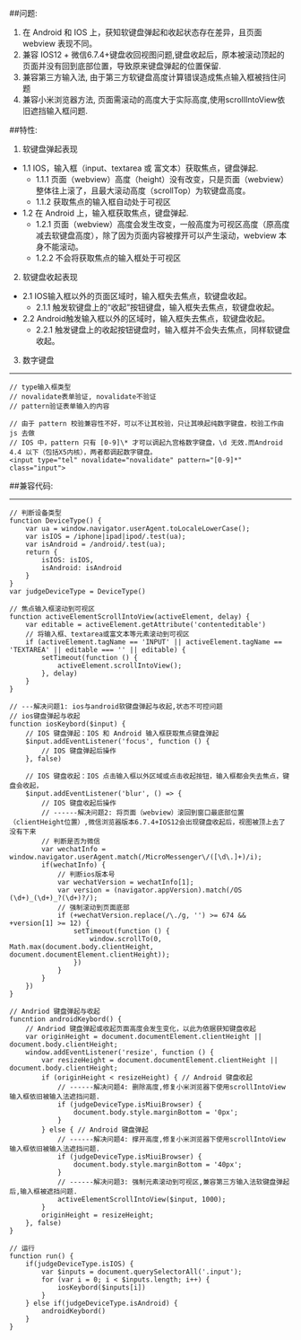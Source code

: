 ##问题:
1. 在 Android 和 IOS 上，获知软键盘弹起和收起状态存在差异，且页面 webview 表现不同。
2. 兼容 IOS12 + 微信6.7.4+键盘收回视图问题,键盘收起后，原本被滚动顶起的页面并没有回到底部位置，导致原来键盘弹起的位置保留.
3. 兼容第三方输入法, 由于第三方软键盘高度计算错误造成焦点输入框被挡住问题
4. 兼容小米浏览器方法, 页面需滚动的高度大于实际高度,使用scrollIntoView依旧遮挡输入框问题.

##特性:
1. 软键盘弹起表现 
* 1.1 IOS，输入框（input、textarea 或 富文本）获取焦点，键盘弹起.
  * 1.1.1 页面（webview）高度（height）没有改变，只是页面（webview）整体往上滚了，且最大滚动高度（scrollTop）为软键盘高度。
  * 1.1.2 获取焦点的输入框自动处于可视区
* 1.2 在 Android 上，输入框获取焦点，键盘弹起.
  * 1.2.1 页面（webview）高度会发生改变，一般高度为可视区高度（原高度减去软键盘高度），除了因为页面内容被撑开可以产生滚动，webview 本身不能滚动。
  * 1.2.2 不会将获取焦点的输入框处于可视区
2. 软键盘收起表现
* 2.1 IOS输入框以外的页面区域时，输入框失去焦点，软键盘收起。
  * 2.1.1 触发软键盘上的“收起”按钮键盘，输入框失去焦点，软键盘收起。
* 2.2 Android触发输入框以外的区域时，输入框失去焦点，软键盘收起。
  * 2.2.1 触发键盘上的收起按钮键盘时，输入框并不会失去焦点，同样软键盘收起。
3. 数字键盘
---
    // type输入框类型
    // novalidate表单验证, novalidate不验证
    // pattern验证表单输入的内容

    // 由于 pattern 校验兼容性不好，可以不让其校验，只让其唤起纯数字键盘，校验工作由 js 去做
    // IOS 中，pattern 只有 [0-9]\* 才可以调起九宫格数字键盘，\d 无效.而Android 4.4 以下（包括X5内核），两者都调起数字键盘。
    <input type="tel" novalidate="novalidate" pattern="[0-9]*" class="input">

##兼容代码:

---
    // 判断设备类型
    function DeviceType() {
        var ua = window.navigator.userAgent.toLocaleLowerCase();
        var isIOS = /iphone|ipad|ipod/.test(ua);
        var isAndroid = /android/.test(ua);
        return {
            isIOS: isIOS,
            isAndroid: isAndroid
        }
    }
    var judgeDeviceType = DeviceType()

    // 焦点输入框滚动到可视区
    function activeElementScrollIntoView(activeElement, delay) {
        var editable = activeElement.getAttribute('contenteditable')
        // 将输入框、textarea或富文本等元素滚动到可视区
        if (activeElement.tagName == 'INPUT' || activeElement.tagName == 'TEXTAREA' || editable === '' || editable) {
            setTimeout(function () {
                activeElement.scrollIntoView();
            }, delay)
        }
    }

    // ---解决问题1: ios与android软键盘弹起与收起,状态不可控问题
    // ios键盘弹起与收起
    function iosKeybord($input) {
        // IOS 键盘弹起：IOS 和 Android 输入框获取焦点键盘弹起
        $input.addEventListener('focus', function () {
            // IOS 键盘弹起后操作
        }, false)

        // IOS 键盘收起：IOS 点击输入框以外区域或点击收起按钮，输入框都会失去焦点，键盘会收起，
        $input.addEventListener('blur', () => {
            // IOS 键盘收起后操作
            // ------解决问题2: 将页面（webview）滚回到窗口最底部位置（clientHeight位置）,微信浏览器版本6.7.4+IOS12会出现键盘收起后，视图被顶上去了没有下来
            // 判断是否为微信
            var wechatInfo = window.navigator.userAgent.match(/MicroMessenger\/([\d\.]+)/i);
            if(wechatInfo) {
                // 判断ios版本号
                var wechatVersion = wechatInfo[1];
                var version = (navigator.appVersion).match(/OS (\d+)_(\d+)_?(\d+)?/);
                // 强制滚动到页面底部
                if (+wechatVersion.replace(/\./g, '') >= 674 && +version[1] >= 12) {
                    setTimeout(function () {
                        window.scrollTo(0, Math.max(document.body.clientHeight, document.documentElement.clientHeight));
                    })
                }
            }
        })
    }

    // Andriod 键盘弹起与收起
    funcntion androidKeybord() {
        // Andriod 键盘弹起或收起页面高度会发生变化，以此为依据获知键盘收起
        var originHeight = document.documentElement.clientHeight || document.body.clientHeight;
        window.addEventListener('resize', function () {
            var resizeHeight = document.documentElement.clientHeight || document.body.clientHeight;
            if (originHeight < resizeHeight) { // Android 键盘收起
                // ------解决问题4: 删除高度,修复小米浏览器下使用scrollIntoView输入框依旧被输入法遮挡问题.
                if (judgeDeviceType.isMiuiBrowser) {
                    document.body.style.marginBottom = '0px';
                }
            } else { // Android 键盘弹起
                // ------解决问题4: 撑开高度,修复小米浏览器下使用scrollIntoView输入框依旧被输入法遮挡问题. 
                if (judgeDeviceType.isMiuiBrowser) {
                    document.body.style.marginBottom = '40px';
                }
                // ------解决问题3: 强制元素滚动到可视区,兼容第三方输入法软键盘弹起后,输入框被遮挡问题.
                activeElementScrollIntoView($input, 1000);
            }
            originHeight = resizeHeight;
        }, false)
    }

    // 运行
    function run() {
        if(judgeDeviceType.isIOS) {
            var $inputs = document.querySelectorAll('.input');
            for (var i = 0; i < $inputs.length; i++) {
                iosKeybord($inputs[i])
            }
        } else if(judgeDeviceType.isAndroid) {
            androidKeybord()
        }
    }
